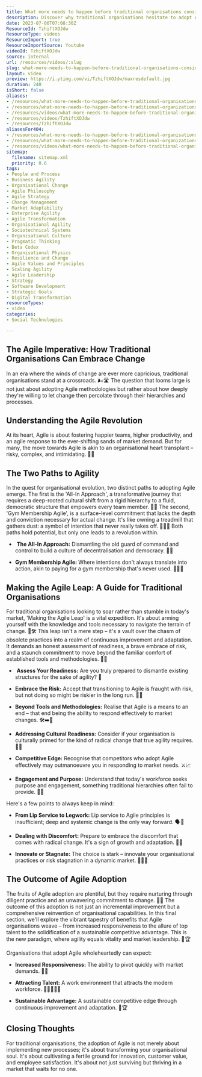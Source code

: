 ```yaml
---
title: What more needs to happen before traditional organisations consider Agile?
description: Discover why traditional organisations hesitate to adopt Agile in a complex world. Join Martin Hinshelwood for insights on evolving project management.
date: 2023-07-06T07:08:30Z
ResourceId: TzhiftXOJdw
ResourceType: videos
ResourceImport: true
ResourceImportSource: Youtube
videoId: TzhiftXOJdw
source: internal
url: /resources/videos/:slug
slug: what-more-needs-to-happen-before-traditional-organisations-consider-agile
layout: video
preview: https://i.ytimg.com/vi/TzhiftXOJdw/maxresdefault.jpg
duration: 240
isShort: false
aliases:
- /resources/what-more-needs-to-happen-before-traditional-organisations-consider-agile
- /resources/what-more-needs-to-happen-before-traditional-organizations-consider-agile
- /resources/videos/what-more-needs-to-happen-before-traditional-organizations-consider-agile
- /resources/videos/TzhiftXOJdw
- /resources/TzhiftXOJdw
aliasesFor404:
- /resources/what-more-needs-to-happen-before-traditional-organisations-consider-agile
- /resources/what-more-needs-to-happen-before-traditional-organizations-consider-agile
- /resources/videos/what-more-needs-to-happen-before-traditional-organizations-consider-agile
sitemap:
  filename: sitemap.xml
  priority: 0.6
tags:
- People and Process
- Business Agility
- Organisational Change
- Agile Philosophy
- Agile Strategy
- Change Management
- Market Adaptability
- Enterprise Agility
- Agile Transformation
- Organisational Agility
- Sociotechnical Systems
- Organisational Culture
- Pragmatic Thinking
- Beta Codex
- Organisational Physics
- Resilience and Change
- Agile Values and Principles
- Scaling Agility
- Agile Leadership
- Strategy
- Software Development
- Strategic Goals
- Digital Transformation
resourceTypes:
- video
categories:
- Social Technologies

---
```

## The Agile Imperative: How Traditional Organisations Can Embrace Change 

In an era where the winds of change are ever more capricious, traditional organisations stand at a crossroads. 🌬️🛣️ The question that looms large is not just about adopting Agile methodologies but rather about how deeply they're willing to let change then percolate through their hierarchies and processes. 

## Understanding the Agile Revolution 

At its heart, Agile is about fostering happier teams, higher productivity, and an agile response to the ever-shifting sands of market demand. But for many, the move towards Agile is akin to an organisational heart transplant – risky, complex, and intimidating. 🏥💔 

## The Two Paths to Agility 

In the quest for organisational evolution, two distinct paths to adopting Agile emerge. The first is the 'All-In Approach', a transformative journey that requires a deep-rooted cultural shift from a rigid hierarchy to a fluid, democratic structure that empowers every team member. 🔄👥 The second, 'Gym Membership Agile', is a surface-level commitment that lacks the depth and conviction necessary for actual change. It's like owning a treadmill that gathers dust: a symbol of intention that never really takes off. 🏋️‍♂️💸 Both paths hold potential, but only one leads to a revolution within. 

-  **The All-In Approach:** Dismantling the old guard of command and control to build a culture of decentralisation and democracy. 🔄👥 

- **Gym Membership Agile:** Where intentions don't always translate into action, akin to paying for a gym membership that's never used. 🏋️‍♂️💸 

## Making the Agile Leap: A Guide for Traditional Organisations 

For traditional organisations looking to soar rather than stumble in today's market, 'Making the Agile Leap' is a vital expedition. It's about arming yourself with the knowledge and tools necessary to navigate the terrain of change. 🧭🛠️ This leap isn't a mere step – it's a vault over the chasm of obsolete practices into a realm of continuous improvement and adaptation. It demands an honest assessment of readiness, a brave embrace of risk, and a staunch commitment to move beyond the familiar comfort of established tools and methodologies. 🚀🎯 

-  **Assess Your Readiness:** Are you truly prepared to dismantle existing structures for the sake of agility? 🤔 

- **Embrace the Risk:** Accept that transitioning to Agile is fraught with risk, but not doing so might be riskier in the long run. 🎲🆚 

- **Beyond Tools and Methodologies:** Realise that Agile is a means to an end – that end being the ability to respond effectively to market changes. 🛠️➡️🎯 

- **Addressing Cultural Readiness:** Consider if your organisation is culturally primed for the kind of radical change that true agility requires. 🎨🔄 

- **Competitive Edge:** Recognise that competitors who adopt Agile effectively may outmanoeuvre you in responding to market needs. ⚔️📈 

- **Engagement and Purpose:** Understand that today's workforce seeks purpose and engagement, something traditional hierarchies often fail to provide. 🤲💖 

Here's a few points to always keep in mind: 

- **From Lip Service to Legwork:** Lip service to Agile principles is insufficient; deep and systemic change is the only way forward. 🗣️👣 

- **Dealing with Discomfort:** Prepare to embrace the discomfort that comes with radical change. It's a sign of growth and adaptation. 🐛🦋 

- **Innovate or Stagnate:** The choice is stark – innovate your organisational practices or risk stagnation in a dynamic market. 🚀🆚🛑 

## The Outcome of Agile Adoption 

The fruits of Agile adoption are plentiful, but they require nurturing through diligent practice and an unwavering commitment to change. 🌳🍎 The outcome of this adoption is not just an incremental improvement but a comprehensive reinvention of organisational capabilities. In this final section, we'll explore the vibrant tapestry of benefits that Agile organisations weave – from increased responsiveness to the allure of top talent to the solidification of a sustainable competitive advantage. This is the new paradigm, where agility equals vitality and market leadership. 🌱🏆 

Organisations that adopt Agile wholeheartedly can expect: 

- **Increased Responsiveness:** The ability to pivot quickly with market demands. 🔄🔔 

- **Attracting Talent:** A work environment that attracts the modern workforce. 🧲👩‍💼👨‍💻 

- **Sustainable Advantage:** A sustainable competitive edge through continuous improvement and adaptation. 🌱🏆 

## Closing Thoughts 

For traditional organisations, the adoption of Agile is not merely about implementing new processes; it's about transforming your organisational soul. It's about cultivating a fertile ground for innovation, customer value, and employee satisfaction. It's about not just surviving but thriving in a market that waits for no one.
